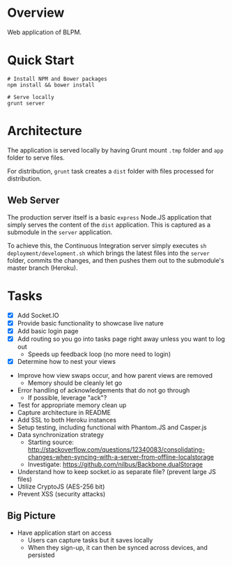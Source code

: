 # Overview
Web application of BLPM.

# Quick Start

    # Install NPM and Bower packages
    npm install && bower install

    # Serve locally
    grunt server

# Architecture
The application is served locally by having Grunt mount `.tmp` folder and `app` folder to serve files.

For distribution, `grunt` task creates a `dist` folder with files processed for distribution.

## Web Server
The production server itself is a basic `express` Node.JS application that simply serves the content of the `dist` application. This is captured as a submodule in the `server` application.

To achieve this, the Continuous Integration server simply executes `sh deployment/development.sh` which brings the latest files into the `server` folder, commits the changes, and then pushes them out to the submodule's master branch (Heroku).

# Tasks
* [X] Add Socket.IO
* [X] Provide basic functionality to showcase live nature
* [x] Add basic login page
* [X] Add routing so you go into tasks page right away unless you want to log out
    * Speeds up feedback loop (no more need to login)
* [X] Determine how to nest your views
* Improve how view swaps occur, and how parent views are removed
    * Memory should be cleanly let go
* Error handling of acknowledgements that do not go through
    * If possible, leverage "ack"?
* Test for appropriate memory clean up
* Capture architecture in README
* Add SSL to both Heroku instances
* Setup testing, including functional with Phantom.JS and Casper.js
* Data synchronization strategy
    * Starting source: http://stackoverflow.com/questions/12340083/consolidating-changes-when-syncing-with-a-server-from-offline-localstorage
    * Investigate: https://github.com/nilbus/Backbone.dualStorage
* Understand how to keep socket.io as separate file? (prevent large JS files)
* Utilize CryptoJS (AES-256 bit)
* Prevent XSS (security attacks)

## Big Picture
* Have application start on access
    * Users can capture tasks but it saves locally
    * When they sign-up, it can then be synced across devices, and persisted
